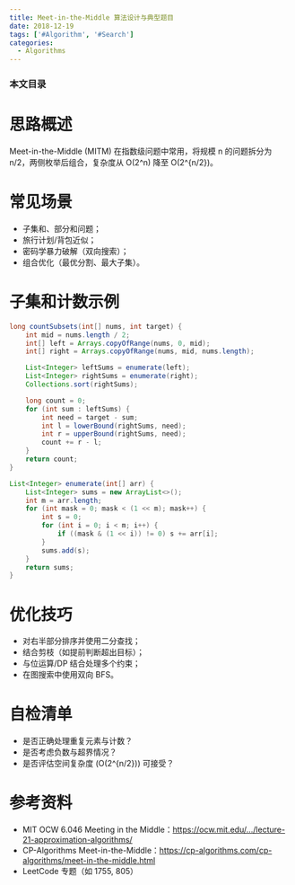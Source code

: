 ```yaml
---
title: Meet-in-the-Middle 算法设计与典型题目
date: 2018-12-19
tags: ['#Algorithm', '#Search']
categories:
  - Algorithms
---
```


### 本文目录
<!-- toc -->

# 思路概述
Meet-in-the-Middle (MITM) 在指数级问题中常用，将规模 n 的问题拆分为 n/2，两侧枚举后组合，复杂度从 O(2^n) 降至 O(2^{n/2})。

# 常见场景
- 子集和、部分和问题；
- 旅行计划/背包近似；
- 密码学暴力破解（双向搜索）；
- 组合优化（最优分割、最大子集）。

# 子集和计数示例
```java
long countSubsets(int[] nums, int target) {
    int mid = nums.length / 2;
    int[] left = Arrays.copyOfRange(nums, 0, mid);
    int[] right = Arrays.copyOfRange(nums, mid, nums.length);

    List<Integer> leftSums = enumerate(left);
    List<Integer> rightSums = enumerate(right);
    Collections.sort(rightSums);

    long count = 0;
    for (int sum : leftSums) {
        int need = target - sum;
        int l = lowerBound(rightSums, need);
        int r = upperBound(rightSums, need);
        count += r - l;
    }
    return count;
}

List<Integer> enumerate(int[] arr) {
    List<Integer> sums = new ArrayList<>();
    int m = arr.length;
    for (int mask = 0; mask < (1 << m); mask++) {
        int s = 0;
        for (int i = 0; i < m; i++) {
            if ((mask & (1 << i)) != 0) s += arr[i];
        }
        sums.add(s);
    }
    return sums;
}
```

# 优化技巧
- 对右半部分排序并使用二分查找；
- 结合剪枝（如提前判断超出目标）；
- 与位运算/DP 结合处理多个约束；
- 在图搜索中使用双向 BFS。

# 自检清单
- 是否正确处理重复元素与计数？
- 是否考虑负数与超界情况？
- 是否评估空间复杂度 (O(2^{n/2})) 可接受？

# 参考资料
- MIT OCW 6.046 Meeting in the Middle：https://ocw.mit.edu/.../lecture-21-approximation-algorithms/
- CP-Algorithms Meet-in-the-Middle：https://cp-algorithms.com/cp-algorithms/meet-in-the-middle.html
- LeetCode 专题（如 1755, 805）
